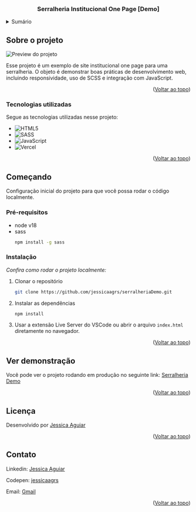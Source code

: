 <!-- Improved compatibility of back to top link: See: https://github.com/othneildrew/Best-README-Template/pull/73 -->

<a id="readme-top"></a>

<!--
*** Thanks for checking out the Best-README-Template. If you have a suggestion
*** that would make this better, please fork the repo and create a pull request
*** or simply open an issue with the tag "enhancement".
*** Don't forget to give the project a star!
*** Thanks again! Now go create something AMAZING! :D
-->

<!-- PROJECT SHIELDS -->
<!--
*** I'm using markdown "reference style" links for readability.
*** Reference links are enclosed in brackets [ ] instead of parentheses ( ).
*** See the bottom of this document for the declaration of the reference variables
*** for contributors-url, forks-url, etc. This is an optional, concise syntax you may use.
*** https://www.markdownguide.org/basic-syntax/#reference-style-links
-->

<!-- PROJECT LOGO -->
<br />
<div align="center">

  <h3 align="center">Serralheria Institucional One Page [Demo]</h3>
  
</div>

<!-- TABLE OF CONTENTS -->
<details>
  <summary>Sumário</summary>
  <ol>
    <li>
      <a href="#sobre-o-projeto">Sobre o projeto</a>
      <ul>
        <li><a href="#tecnologias-utilizadas">Tecnologias Utilizadas</a></li>
      </ul>
    </li>
    <li>
      <a href="#começando">Começando</a>
      <ul>
        <li><a href="#pré-requisitos">Pré-requisitos</a></li>
        <li><a href="#instalação">Instalação</a></li>
      </ul>
    </li>
    <li><a href="#ver-demonstração">Ver demonstração</a></li>
    <li><a href="#licença">Licença</a></li>
    <li><a href="#contato">Contato</a></li>
  </ol>
</details>

<!-- ABOUT THE PROJECT -->

## Sobre o projeto

![Preview do projeto](https://iili.io/FN1kSxR.md.png)

Esse projeto é um exemplo de site institucional one page para uma serralheria. O objeto é demonstrar boas práticas de desenvolvimento web, incluindo responsividade, uso de SCSS e integração com JavaScript.

<p align="right">(<a href="#readme-top">Voltar ao topo</a>)</p>

### Tecnologias utilizadas

Segue as tecnologias utilizadas nesse projeto:

- ![HTML5](https://img.shields.io/badge/html5-%23E34F26.svg?style=for-the-badge&logo=html5&logoColor=white)
- ![SASS](https://img.shields.io/badge/SASS-hotpink.svg?style=for-the-badge&logo=SASS&logoColor=white)
- ![JavaScript](https://img.shields.io/badge/javascript-%23323330.svg?style=for-the-badge&logo=javascript&logoColor=%23F7DF1E)
- ![Vercel](https://img.shields.io/badge/vercel-%23000000.svg?style=for-the-badge&logo=vercel&logoColor=white)

<p align="right">(<a href="#readme-top">Voltar ao topo</a>)</p>

<!-- GETTING STARTED -->

## Começando

Configuração inicial do projeto para que você possa rodar o código localmente.

### Pré-requisitos

- node v18
- sass
  ```sh
  npm install -g sass
  ```

### Instalação

_Confira como rodar o projeto localmente:_

1. Clonar o repositório
   ```sh
   git clone https://github.com/jessicaagrs/serralheriaDemo.git
   ```
2. Instalar as dependências
   ```sh
   npm install
   ```
3. Usar a extensão Live Server do VSCode ou abrir o arquivo `index.html` diretamente no navegador.

<p align="right">(<a href="#readme-top">Voltar ao topo</a>)</p>

<!-- USAGE EXAMPLES -->

## Ver demonstração

Você pode ver o projeto rodando em produção no seguinte link: [Serralheria Demo](https://serralheria-demo.vercel.app/)

<p align="right">(<a href="#readme-top">Voltar ao topo</a>)</p>

## Licença

Desenvolvido por [Jessica Aguiar](https://github.com/jessicaagrs)

<p align="right">(<a href="#readme-top">Voltar ao topo</a>)</p>

<!-- CONTACT -->

## Contato

Linkedin: [Jessica Aguiar](https://www.linkedin.com/in/jessicaag-rs/)

Codepen: [jessicaagrs](https://codepen.io/jessicaagrs/pens/public)

Email: [Gmail](mailto:jessicaag.rs@gmail.com)

<p align="right">(<a href="#readme-top">Voltar ao topo</a>)</p>
